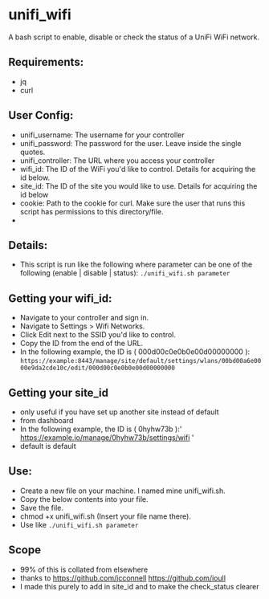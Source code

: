# unifi_wifi

 A bash script to enable, disable or check the status of a UniFi WiFi network.
 ## Requirements:
 
 * jq
 * curl
 
 ## User Config:
 
 * unifi_username: The username for your controller
 * unifi_password: The password for the user. Leave inside the single quotes.
 * unifi_controller: The URL where you access your controller
 * wifi_id: The ID of the WiFi you'd like to control. Details for acquiring the id below.
 * site_id: The ID of the site you would like to use. Details for acquiring the id below 
 * cookie: Path to the cookie for curl. Make sure the user that runs this script has permissions to this directory/file.
 *  
 ## Details:
 
 * This script is run like the following where parameter can be one of the following (enable | disable | status):
   `./unifi_wifi.sh parameter`
 
 ## Getting your wifi_id:
 
 * Navigate to your controller and sign in.
 * Navigate to Settings > Wifi Networks.
 * Click Edit next to the SSID you'd like to control.
 * Copy the ID from the end of the URL.
 * In the following example, the ID is ( 000d00c0e0b0e00d00000000 ):
   `https://example:8443/manage/site/default/settings/wlans/00bd00a6e0000e9da2cde10c/edit/000d00c0e0b0e00d00000000`
   
 ## Getting your site_id
 * only useful if you have set up another site instead of default 
 * from dashboard 
 * In the following example, the ID is ( 0hyhw73b ):' https://example.io/manage/0hyhw73b/settings/wifi '
 * default is default 


 ## Use:
 
 * Create a new file on your machine. I named mine unifi_wifi.sh.
 * Copy the below contents into your file.
 * Save the file.
 * chmod +x unifi_wifi.sh (Insert your file name there).
 * Use like `./unifi_wifi.sh parameter`



## Scope

* 99% of this is collated from elsewhere
* thanks to https://github.com/jcconnell https://github.com/ioull
* I made this purely to add in site_id and to make the check_status clearer 

